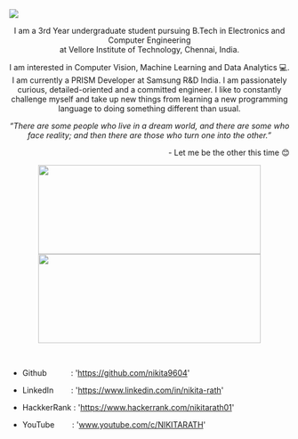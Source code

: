 <img src="nikita9604/nikita9604/image.PNG">

<p align = "center">
I am a 3rd Year undergraduate student pursuing B.Tech in Electronics and Computer Engineering<br>at Vellore Institute of Technology, Chennai, India.
</p>
<p align = "center">
I am interested in Computer Vision, Machine Learning and Data Analytics 💻. I am currently a PRISM Developer at Samsung R&D India. 
I am passionately curious, detailed-oriented and a committed engineer. I like to constantly challenge myself and take up new things from learning a new programming language to doing something different than usual.
</p>
<p align = "center">
<I>“There are some people who live in a dream world, and there are some who face reality; and then there are those who turn one into the other.”</I> 
  <p align = "right">- Let me be the other this time 😊 <p>
</p>

<p align = "center">
<img align="center" height="160" width="400" src="https://github-readme-stats.vercel.app/api?username=nikita9604&theme=nightowl&show_icons=true" />
<img align="center" height="160" width="400" src="https://github-readme-stats.vercel.app/api/top-langs/?username=nikita9604&layout=compact" />
</p>

<br>

- Github &nbsp; &nbsp; &nbsp; &nbsp;  &nbsp; : 'https://github.com/nikita9604'
      
- LinkedIn &nbsp; &nbsp; &nbsp;&nbsp; : 'https://www.linkedin.com/in/nikita-rath'

- HackkerRank : 'https://www.hackerrank.com/nikitarath01'
      
- YouTube &nbsp; &nbsp; &nbsp; &nbsp;: 'www.youtube.com/c/NIKITARATH'
